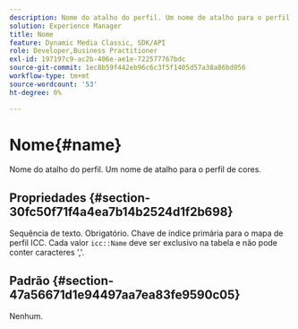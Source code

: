 ```yaml
---
description: Nome do atalho do perfil. Um nome de atalho para o perfil de cores.
solution: Experience Manager
title: Nome
feature: Dynamic Media Classic, SDK/API
role: Developer,Business Practitioner
exl-id: 197197c9-ac2b-406e-ae1e-722577767bdc
source-git-commit: 1ec8b59f442eb96c6c3f5f1405d57a38a86bd056
workflow-type: tm+mt
source-wordcount: '53'
ht-degree: 0%

---
```


# Nome{#name}

Nome do atalho do perfil. Um nome de atalho para o perfil de cores.

## Propriedades {#section-30fc50f71f4a4ea7b14b2524d1f2b698}

Sequência de texto. Obrigatório. Chave de índice primária para o mapa de perfil ICC. Cada valor `icc::Name` deve ser exclusivo na tabela e não pode conter caracteres &#39;,&#39;.

## Padrão {#section-47a56671d1e94497aa7ea83fe9590c05}

Nenhum.
